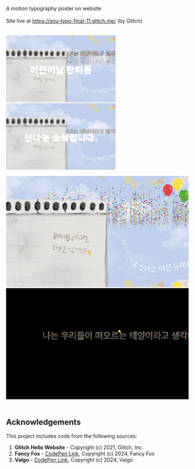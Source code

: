 A motion typography poster on website
<br><br>
Site live at https://snu-typo-final-11.glitch.me/ (by Glitch)
<br><br>

<p>
  <img src="intro1.png" alt="Preview 1" width="300">
  <img src="intro2.png" alt="Preview 2" width="300">
</p>
<img src="still1.png" alt="Preview 3" width="500">
<img src="still2.png" alt="Preview 4" width="500">
<br><br>

## Acknowledgements
This project includes code from the following sources:
1. **Glitch Hello Website** - Copyright (c) 2021, Glitch, Inc.
2. **Fancy Fox** - [CodePen Link](https://codepen.io/fancyfox/pen/bqKGbZ), Copyright (c) 2024, Fancy Fox
3. **Valgo** - [CodePen Link](https://codepen.io/Valgo/pen/PowZaNY), Copyright (c) 2024, Valgo
